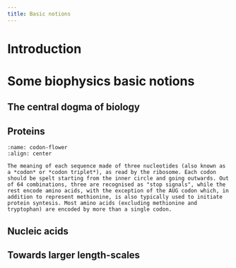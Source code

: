 ```yaml
---
title: Basic notions
---
```


# Introduction



# Some biophysics basic notions

## The central dogma of biology

## Proteins

```{figure} figures/codon-flower.svg
:name: codon-flower
:align: center

The meaning of each sequence made of three nucleotides (also known as a *codon* or *codon triplet*), as read by the ribosome. Each codon should be spelt starting from the inner circle and going outwards. Out of 64 combinations, three are recognised as "stop signals", while the rest encode amino acids, with the exception of the AUG codon which, in addition to represent methionine, is also typically used to initiate protein syntesis. Most amino acids (excluding methionine and tryptophan) are encoded by more than a single codon.
```

## Nucleic acids

## Towards larger length-scales
